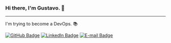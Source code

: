 ### Hi there, I'm Gustavo. 👋
---

I'm trying to become a DevOps. :books:

[![GitHub Badge](https://img.shields.io/badge/GitHub-100000?style=flat-square&logo=github&logoColor=white)](https://github.com/gpohren)
[![LinkedIn Badge](https://img.shields.io/badge/LinkedIn-0077B5?style=flat-square&logo=linkedin&logoColor=white)](https://www.linkedin.com/in/gpohren)
[![E-mail Badge](https://img.shields.io/badge/Yahoo!-6001D2?style=flat-square&logo=yahoo!&logoColor=white)](mailto:gustavophn@ymail.com)
